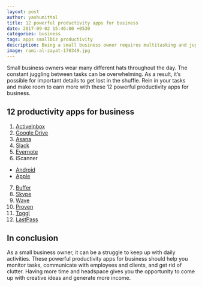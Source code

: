```yaml
---
layout: post
author: yashumittal
title: 12 powerful productivity apps for business
date: 2017-09-02 15:46:00 +0530
categories: business
tags: apps smallbiz productivity
description: Being a small business owner requires multitasking and juggling to-do's all day! Make your life easier with these powerful productivity apps for business.
image: rami-al-zayat-170349.jpg
---
```


Small business owners wear many different hats throughout the day. The constant juggling between tasks can be overwhelming. As a result, it’s possible for important details to get lost in the shuffle. Rein in your tasks and make room to earn more with these 12 powerful productivity apps for business.

## 12 productivity apps for business

1. [ActiveInbox](//www.activeinboxhq.com/)
2. [Google Drive](//www.google.com/drive/)
3. [Asana](//asana.com/)
4. [Slack](//slack.com/)
5. [Evernote](//evernote.com/)
6. iScanner
  * [Android](//play.google.com/store/apps/details?id=com.bpmobile.iscanner.free&hl=en)
  * [Apple](//itunes.apple.com/us/app/iscanner-pdf-document-scanner-app/id1035331258?mt=8)
7. [Buffer](//buffer.com/app)
8. [Skype](//www.skype.com/en/)
9. [Wave](//www.waveapps.com/)
10. [Proven](//www.proven.com/)
11. [Toggl](//toggl.com/)
12. [LastPass](//www.lastpass.com/)

## In conclusion

As a small business owner, it can be a struggle to keep up with daily activities. These powerful productivity apps for business should help you monitor tasks, communicate with employees and clients, and get rid of clutter. Having more time and headspace gives you the opportunity to come up with creative ideas and generate more income.
